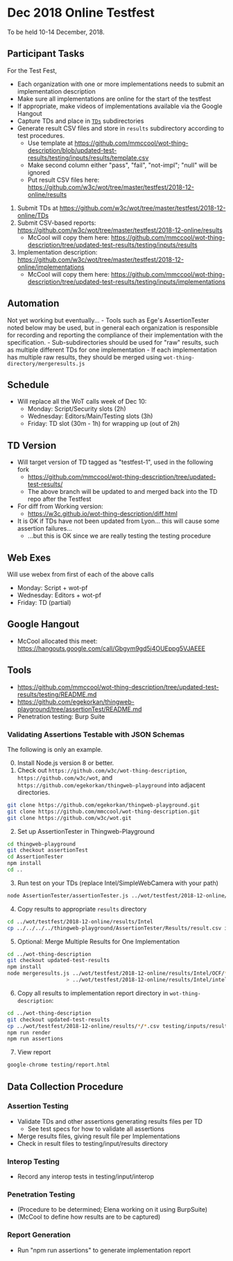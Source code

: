 # Dec 2018 Online Testfest
To be held 10-14 December, 2018.

## Participant Tasks
For the Test Fest,
* Each organization with one or more implementations needs to submit an implementation description
* Make sure all implementations are online for the start of the testfest
* If appropriate, make videos of implementations available via the Google Hangout
* Capture TDs and place in [`TDs`](TDs/README.md) subdirectories
* Generate result CSV files and store in `results` subdirectory according to test procedures.
    - Use template at https://github.com/mmccool/wot-thing-description/blob/updated-test-results/testing/inputs/results/template.csv
    - Make second column either "pass", "fail", "not-impl"; "null" will be ignored
    - Put result CSV files here: https://github.com/w3c/wot/tree/master/testfest/2018-12-online/results

1. Submit TDs at https://github.com/w3c/wot/tree/master/testfest/2018-12-online/TDs
2. Submit CSV-based reports: https://github.com/w3c/wot/tree/master/testfest/2018-12-online/results
      - McCool will copy them here: https://github.com/mmccool/wot-thing-description/tree/updated-test-results/testing/inputs/results
3. Implementation description: https://github.com/w3c/wot/tree/master/testfest/2018-12-online/implementations
      - McCool will copy them here: https://github.com/mmccool/wot-thing-description/tree/updated-test-results/testing/inputs/implementations

## Automation
Not yet working but eventually...
    - Tools such as Ege's AssertionTester noted below may be used, but in general each organization is responsible for recording and reporting the compliance of their implementation with the specification.
    - Sub-subdirectories should be used for "raw" results, such as multiple different TDs for one implementation
    - If each implementation has multiple raw results, they should be merged using `wot-thing-directory/mergeresults.js`

## Schedule 
* Will replace all the WoT calls week of Dec 10:
   - Monday: Script/Security slots (2h)
   - Wednesday: Editors/Main/Testing slots (3h)
   - Friday: TD slot (30m - 1h) for wrapping up (out of 2h)

## TD Version
* Will target version of TD tagged as "testfest-1", used in the following fork
    - https://github.com/mmccool/wot-thing-description/tree/updated-test-results/
    - The above branch will be updated to and merged back into the TD repo after the Testfest
* For diff from Working version:
    - https://w3c.github.io/wot-thing-description/diff.html
* It is OK if TDs have not been updated from Lyon... this will cause some assertion failures...
    - ...but this is OK since we are really testing the testing procedure
    
## Web Exes
Will use webex from first of each of the above calls
* Monday: Script + wot-pf
* Wednesday: Editors + wot-pf
* Friday: TD (partial)

## Google Hangout
* McCool allocated this meet: https://hangouts.google.com/call/Gbgym9gd5j4OUEppg5VJAEEE

## Tools
* https://github.com/mmccool/wot-thing-description/tree/updated-test-results/testing/README.md
* https://github.com/egekorkan/thingweb-playground/tree/assertionTest/README.md
* Penetration testing: Burp Suite

### Validating Assertions Testable with JSON Schemas
The following is only an example.

0. Install Node.js version 8 or better.
1. Check out `https://github.com/w3c/wot-thing-description`, `https://github.com/w3c/wot`, and `https://github.com/egekorkan/thingweb-playground` into adjacent directories.
```sh
git clone https://github.com/egekorkan/thingweb-playground.git
git clone https://github.com/mmccool/wot-thing-description.git
git clone https://github.com/w3c/wot.git
```
2. Set up AssertionTester in Thingweb-Playground
```sh
cd thingweb-playground
git checkout assertionTest
cd AssertionTester
npm install
cd ..
```
3. Run test on your TDs (replace Intel/SimpleWebCamera with your path)
```sh
node AssertionTester/assertionTester.js ../wot/testfest/2018-12-online/TDs/Intel/SimpleWebCamera.jsonld
```
4. Copy results to appropriate `results` directory
```sh
cd ../wot/testfest/2018-12-online/results/Intel
cp ../../../../thingweb-playground/AssertionTester/Results/result.csv intel-camera.csv
```
5. Optional: Merge Multiple Results for One Implementation
```sh
cd ../wot-thing-description
git checkout updated-test-results
npm install
node mergeresults.js ../wot/testfest/2018-12-online/results/Intel/OCF/*.csv \
                   > ../wot/testfest/2018-12-online/results/Intel/intel-ocf.csv
```
6. Copy all results to implementation report directory in `wot-thing-description`:
```sh
cd ../wot-thing-description
git checkout updated-test-results
cp ../wot/testfest/2018-12-online/results/*/*.csv testing/inputs/results
npm run render
npm run assertions
```
7. View report
```sh
google-chrome testing/report.html
```


## Data Collection Procedure

### Assertion Testing
* Validate TDs and other assertions generating results files per TD
    - See test specs for how to validate all assertions
* Merge results files, giving result file per Implementations
* Check in result files to testing/input/results directory

### Interop Testing
* Record any interop tests in testing/input/interop

### Penetration Testing
* (Procedure to be determined; Elena working on it using BurpSuite)
* (McCool to define how results are to be captured)

### Report Generation
* Run "npm run assertions" to generate implementation report

